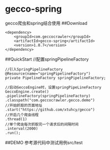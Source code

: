 # gecco-spring
gecco爬虫和spring结合使用
##Download

	<dependency>
	    <groupId>com.geccocrawler</groupId>
	    <artifactId>gecco-spring</artifactId>
	    <version>1.0.7</version>
	</dependency>

##QuickStart
	//配置springPipelineFactory
	<bean id="springPipelineFactory" class="com.geccocrawler.gecco.spring.SpringPipelineFactory"/>
	
	//引入SpringPipelineFactory
	@Resource(name="springPipelineFactory")
	private PipelineFactory springPipelineFactory;

	//启动GeccoEngine时，设置springPipeLineFactory
	GeccoEngine.create()
	.pipelineFactory(springPipelineFactory)
	.classpath("com.geccocrawler.gecco.demo")
	//开始抓取的页面地址
	.start("https://github.com/xtuhcy/gecco")
	//开启几个爬虫线程
	.thread(1)
	//单个爬虫每次抓取完一个请求后的间隔时间
	.interval(2000)
	.run();

##DEMO
参考源代码中测试用例src/test